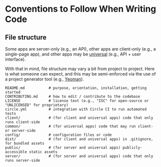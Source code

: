 # Conventions to Follow When Writing Code

## File structure

Some apps are server-only (e.g., an API), other apps are client-only (e.g., a single-page app), and other apps may be [universal][universal-javascript] (e.g., API + user interface).

With that in mind, file structure may vary a bit from project to project. Here is what someone can expect, and this may be semi-enforced via the use of a project generator tool (e.g., [Yeoman][yeoman]).


    README.md           # purpose, orientation, installation, getting started
    CONTRIBUTING.md     # how to edit / contribute to the codebase
    LICENSE             # license text (e.g., "ISC" for open-source or "UNLICENSED" for proprietary)
    circle.yml          # integration with Circle CI to run automated tests
    client/             # (for client and universal apps) code that only runs client-side
    common/             # (for universal apps) code that may run client- or server-side
    config/             # configuration files or code
    dist/               # (for client and universal apps) in .gitignore, for bundled assets
    public/             # (for server and universal apps) publicly-accessible static assets
    server/             # (for server and universal apps) code that only runs server-side



<!-- references -->

[universal-javascript]:https://medium.com/@ghengeveld/isomorphism-vs-universal-javascript-4b47fb481beb
[yeoman]:http://yeoman.io/
